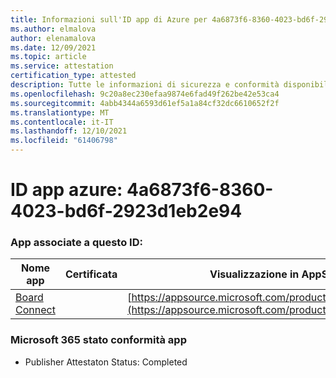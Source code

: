 ```yaml
---
title: Informazioni sull'ID app di Azure per 4a6873f6-8360-4023-bd6f-2923d1eb2e94
ms.author: elmalova
author: elenamalova
ms.date: 12/09/2021
ms.topic: article
ms.service: attestation
certification_type: attested
description: Tutte le informazioni di sicurezza e conformità disponibili per 4a6873f6-8360-4023-bd6f-2923d1eb2e94.
ms.openlocfilehash: 9c20a8ec230efaa9874e6fad49f262be42e53ca4
ms.sourcegitcommit: 4abb4344a6593d61ef5a1a84cf32dc6610652f2f
ms.translationtype: MT
ms.contentlocale: it-IT
ms.lasthandoff: 12/10/2021
ms.locfileid: "61406798"
---
```

# <a name="azure-app-id-4a6873f6-8360-4023-bd6f-2923d1eb2e94"></a>ID app azure: 4a6873f6-8360-4023-bd6f-2923d1eb2e94


### <a name="apps-associated-with-this-id"></a>App associate a questo ID:
| **Nome app** | **Certificata** | **Visualizzazione in AppSource** |
|--------------|---------------|-----------------------|
| [Board Connect](https://docs.microsoft.com/microsoft-365-app-certification/forward/WA200001955) |  | [https://appsource.microsoft.com/product/office/WA200001955](https://appsource.microsoft.com/product/office/WA200001955) |

### <a name="microsoft-365-app-compliance-status"></a>Microsoft 365 stato conformità app
- Publisher Attestaton Status: Completed
